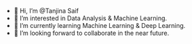 - 👋 Hi, I’m @Tanjina Saif
- 👀 I’m interested in Data Analysis & Machine Learning.
- 🌱 I’m currently learning Machine Learning & Deep Learning.
- 💞️ I’m looking forward to collaborate in the near future.

<!---
TanjinaSaif/TanjinaSaif is a ✨ special ✨ repository because its `README.md` (this file) appears on your GitHub profile.
You can click the Preview link to take a look at your changes.
--->
